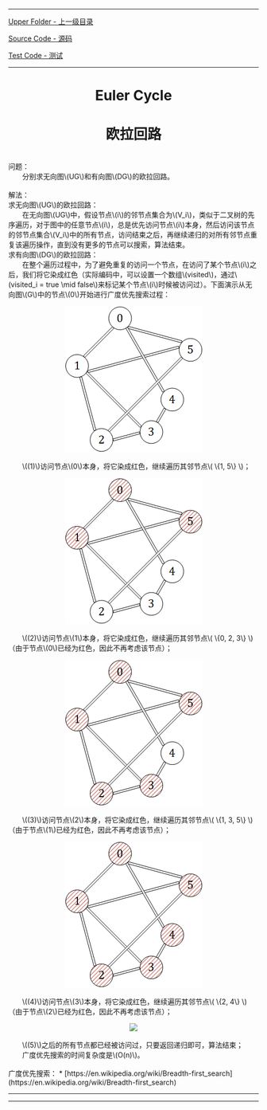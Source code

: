 <script type="text/javascript" async src="//cdn.bootcss.com/mathjax/2.7.0/MathJax.js?config=TeX-AMS-MML_HTMLorMML"></script>
<script type="text/javascript" async src="https://cdnjs.cloudflare.com/ajax/libs/mathjax/2.7.1/MathJax.js?config=TeX-MML-AM_CHTML"></script>


--------
[Upper Folder - 上一级目录](../../)

[Source Code - 源码](https://github.com/zhaochenyou/Way-to-Algorithm/blob/master/src/GraphTheory/Traverse/EulerCycle.hpp)

[Test Code - 测试](https://github.com/zhaochenyou/Way-to-Algorithm/blob/master/src/GraphTheory/Traverse/EulerCycle.cpp)


--------

<div>
<h1 align="center">Euler Cycle</h1>
<h1 align="center">欧拉回路</h1>
<br>
问题： <br>
&emsp;&emsp;分别求无向图\(UG\)和有向图\(DG\)的欧拉回路。 <br>
<br>
解法： <br>
求无向图\(UG\)的欧拉回路： <br>
&emsp;&emsp;在无向图\(UG\)中，假设节点\(i\)的邻节点集合为\(V_i\)，类似于二叉树的先序遍历，对于图中的任意节点\(i\)，总是优先访问节点\(i\)本身，然后访问该节点的邻节点集合\(V_i\)中的所有节点，访问结束之后，再继续递归的对所有邻节点重复该遍历操作，直到没有更多的节点可以搜索，算法结束。 <br>
求有向图\(DG\)的欧拉回路： <br>
&emsp;&emsp;在整个遍历过程中，为了避免重复的访问一个节点，在访问了某个节点\(i\)之后，我们将它染成红色（实际编码中，可以设置一个数组\(visited\)，通过\(visited_i = true \mid false\)来标记某个节点\(i\)时候被访问过）。下面演示从无向图\(G\)中的节点\(0\)开始进行广度优先搜索过程： <br>
<p align="center"><img src="../res/BreadthFirstSearch1.png" /></p>
&emsp;&emsp;\((1)\)访问节点\(0\)本身，将它染成红色，继续遍历其邻节点\( \{1, 5\} \)； <br>
<p align="center"><img src="../res/BreadthFirstSearch2.png" /></p>
&emsp;&emsp;\((2)\)访问节点\(1\)本身，将它染成红色，继续遍历其邻节点\( \{0, 2, 3\} \)（由于节点\(0\)已经为红色，因此不再考虑该节点）； <br>
<p align="center"><img src="../res/BreadthFirstSearch3.png" /></p>
&emsp;&emsp;\((3)\)访问节点\(2\)本身，将它染成红色，继续遍历其邻节点\( \{1, 3, 5\} \)（由于节点\(1\)已经为红色，因此不再考虑该节点）； <br>
<p align="center"><img src="../res/BreadthFirstSearch4.png" /></p>
&emsp;&emsp;\((4)\)访问节点\(3\)本身，将它染成红色，继续遍历其邻节点\( \{2, 4\} \)（由于节点\(2\)已经为红色，因此不再考虑该节点）； <br>
<p align="center"><img src="../res/BreadthFirstSearch5.png" /></p>
&emsp;&emsp;\((5)\)之后的所有节点都已经被访问过，只要返回递归即可，算法结束； <br>
&emsp;&emsp;广度优先搜索的时间复杂度是\(O(n)\)。 <br>
</div>
<br>
广度优先搜索：
* [https://en.wikipedia.org/wiki/Breadth-first_search](https://en.wikipedia.org/wiki/Breadth-first_search)


--------
--------
